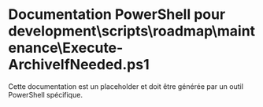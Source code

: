 # Documentation PowerShell pour development\scripts\roadmap\maintenance\Execute-ArchiveIfNeeded.ps1

Cette documentation est un placeholder et doit être générée par un outil PowerShell spécifique.
